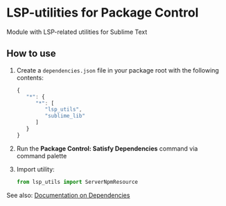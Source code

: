 # LSP-utilities for Package Control

Module with LSP-related utilities for Sublime Text

## How to use

1. Create a `dependencies.json` file in your package root with the following contents:

    ```js
    {
       "*": {
          "*": [
             "lsp_utils",
             "sublime_lib"
          ]
       }
    }
    ```

2. Run the **Package Control: Satisfy Dependencies** command via command palette

3. Import utility:

    ```python
    from lsp_utils import ServerNpmResource
    ```

See also:
[Documentation on Dependencies](https://packagecontrol.io/docs/dependencies)
